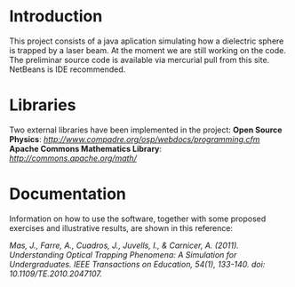 # Introduction #
This project consists of a java aplication simulating how a dielectric sphere is trapped by a laser beam. At the moment we are still working on the code. The preliminar source code is available via mercurial pull from this site. NetBeans is IDE recommended.

# Libraries #
Two external libraries have been implemented in the project:
**Open Source Physics**: _http://www.compadre.org/osp/webdocs/programming.cfm_
**Apache Commons Mathematics Library**: _http://commons.apache.org/math/_


# Documentation #
Information on how to use the software, together with some proposed exercises and illustrative results, are shown in this reference:

_Mas, J., Farre, A., Cuadros, J., Juvells, I., & Carnicer, A. (2011). Understanding Optical Trapping Phenomena: A Simulation for Undergraduates. IEEE Transactions on Education, 54(1), 133-140. doi: 10.1109/TE.2010.2047107._